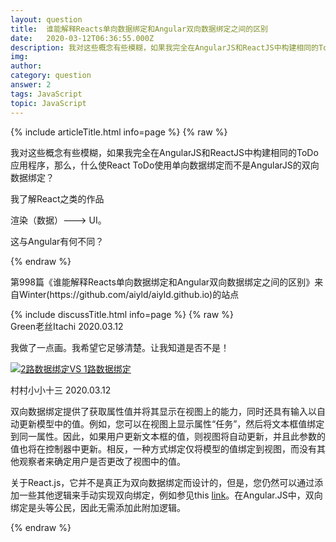 ```yaml
---
layout: question
title:  谁能解释Reacts单向数据绑定和Angular双向数据绑定之间的区别
date:   2020-03-12T06:36:55.000Z
description: 我对这些概念有些模糊，如果我完全在AngularJS和ReactJS中构建相同的ToDo应用程序，那么，什么使React ToDo使用单向数据绑定而不是A...
img: 
author: 
category: question
answer: 2
tags: JavaScript
topic: JavaScript
---
```

<div class="article-root">
  <div class="article">
    {% include articleTitle.html info=page %}
    {% raw %}
    <div class="article-content"><p><font style="vertical-align: inherit;"><font style="vertical-align: inherit;">我对这些概念有些模糊，如果我完全在AngularJS和ReactJS中构建相同的ToDo应用程序，那么，什么使React ToDo使用单向数据绑定而不是AngularJS的双向数据绑定？</font></font></p>

<p><font style="vertical-align: inherit;"><font style="vertical-align: inherit;">我了解React之类的作品 </font></font></p>

<p><font style="vertical-align: inherit;"><font style="vertical-align: inherit;">渲染（数据）---&gt; UI。</font></font></p>

<p><font style="vertical-align: inherit;"><font style="vertical-align: inherit;">这与Angular有何不同？</font></font></p></div>
    {% endraw %}
  </div>
  <p class="winter_mark">第998篇《谁能解释Reacts单向数据绑定和Angular双向数据绑定之间的区别》来自Winter(https://github.com/aiyld/aiyld.github.io)的站点</p>
  <div class="discuss-wrapper">
    {% include discussTitle.html info=page %}
    {% raw %}
    <div class="discuss-item">
        <div class="discuss-parent">
          <div class="discuss-meta">
            <span class="discuss-user">Green老丝Itachi</span>
            <span class="discuss-time">2020.03.12</span>
          </div>
          <div class="discuss-comment"><p><font style="vertical-align: inherit;"><font style="vertical-align: inherit;">我做了一点画。</font><font style="vertical-align: inherit;">我希望它足够清楚。</font><font style="vertical-align: inherit;">让我知道是否不是！</font></font></p>

<p><a href="https://i.stack.imgur.com/iz4Hs.png"><img src="https://i.stack.imgur.com/iz4Hs.png" alt="2路数据绑定VS 1路数据绑定"></a></p></div>
        </div></div><div class="discuss-item">
        <div class="discuss-parent">
          <div class="discuss-meta">
            <span class="discuss-user">村村小小十三</span>
            <span class="discuss-time">2020.03.12</span>
          </div>
          <div class="discuss-comment"><p><font style="vertical-align: inherit;"><font style="vertical-align: inherit;">双向数据绑定提供了获取属性值并将其显示在视图上的能力，同时还具有输入以自动更新模型中的值。</font><font style="vertical-align: inherit;">例如，您可以在视图上显示属性“任务”，然后将文本框值绑定到同一属性。</font><font style="vertical-align: inherit;">因此，如果用户更新文本框的值，则视图将自动更新，并且此参数的值也将在控制器中更新。</font><font style="vertical-align: inherit;">相反，一种方式绑定仅将模型的值绑定到视图，而没有其他观察者来确定用户是否更改了视图中的值。</font></font></p>

<p><font style="vertical-align: inherit;"><font style="vertical-align: inherit;">关于React.js，它并不是真正为双向数据绑定而设计的，但是，您仍然可以通过添加一些其他逻辑来手动实现双向绑定，例如参见this </font></font><a href="http://voidcanvas.com/react-tutorial-two-way-data-binding/" rel="noreferrer"><font style="vertical-align: inherit;"><font style="vertical-align: inherit;">link</font></font></a><font style="vertical-align: inherit;"><font style="vertical-align: inherit;">。</font><font style="vertical-align: inherit;">在Angular.JS中，双向绑定是头等公民，因此无需添加此附加逻辑。</font></font></p></div>
        </div></div>
    {% endraw %}
  </div>
<div>
